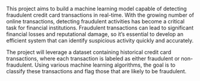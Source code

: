 This project aims to build a machine learning model capable of detecting fraudulent credit card transactions in real-time. With the growing number of online transactions, detecting fraudulent activities has become a critical task for financial institutions. Fraudulent transactions can lead to significant financial losses and reputational damage, so it’s essential to develop an efficient system that can identify suspicious activity quickly and accurately.

The project will leverage a dataset containing historical credit card transactions, where each transaction is labeled as either fraudulent or non-fraudulent. Using various machine learning algorithms, the goal is to classify these transactions and flag those that are likely to be fraudulent.
